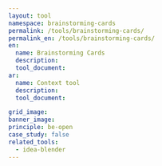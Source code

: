 ```yaml
---
layout: tool
namespace: brainstorming-cards
permalink: /tools/brainstorming-cards/
permalink_en: /tools/brainstorming-cards/
en:
  name: Brainstorming Cards
  description:
  tool_document:
ar:
  name: Context tool
  description:
  tool_document:

grid_image:
banner_image:
principle: be-open
case_study: false
related_tools:
  - idea-blender
---
```


